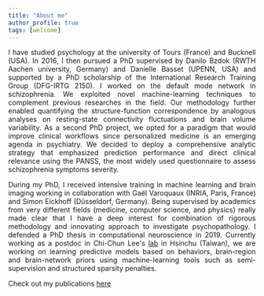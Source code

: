 ```yaml
---
title: "About me"
author_profile: true
tags: [welcome]
---
```


<p align="justify">
I have studied psychology at the university of Tours (France) and Bucknell (USA). In 2016, I then pursued a PhD supervised by Danilo Bzdok (RWTH Aachen university, Germany) and Danielle Basset (UPENN, USA) and supported by a PhD scholarship of the International Research Training Group (DFG-IRTG 2150). I worked on the default mode network in schizophrenia. We exploited novel machine-learning techniques to complement previous researches in the field. Our methodology further enabled quantifying the structure-function correspondence by analogous analyses on resting-state connectivity fluctuations and brain volume variability. As a second PhD project, we opted for a paradigm that would improve clinical workflows since personalized medicine is an emerging agenda in psychiatry. We decided to deploy a comprehensive analytic strategy that emphasized prediction performance and direct clinical relevance using the PANSS, the most widely used questionnaire to assess schizophrenia symptoms severity.</p>

<p align="justify">
During my PhD, I received intensive training in machine learning and brain imaging working in collaboration with Gaël Varoquaux (INRIA, Paris, France) and Simon Eickhoff (Düsseldorf, Germany). Being supervised by academics from very different fields (medicine, computer science, and physics) really made clear that I have a deep interest for combination of rigorous methodology and innovating approach to investigate psychopathology. I defended a PhD thesis in computational neuroscience in 2019. Currently working as a postdoc in Chi-Chun Lee's <a href="https://biic.ee.nthu.edu.tw/intro.php">lab</a> in Hsinchu (Taiwan), we are working on learning predictive models based on behaviors, brain-region and brain-network priors using machine-learning tools such as semi-supervision and structured sparsity penalties.</p>

<p align="justify">
Check out my publications <a href="https://www.researchgate.net/profile/Jeremy_Lefort-Besnard">here</a></p>



